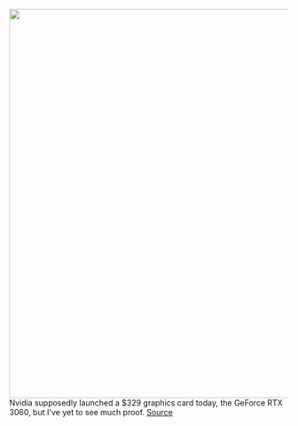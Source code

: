 <img src='https://cdn.vox-cdn.com/thumbor/2hj0c0dHFfOA6nJN3sN8ZRDvbTQ=/0x0:2050x1367/1200x800/filters:focal(735x412:1063x740)/cdn.vox-cdn.com/uploads/chorus_image/image/68875374/shollister_200224_4441_0002.0.jpg' width='700px' /><br/>
Nvidia supposedly launched a $329 graphics card today, the GeForce RTX 3060, but I've yet to see much proof.
<a href='https://www.theverge.com/2021/2/25/22301391/nvidia-rtx-3060-launch-supply-demand-newegg-shuffle'> Source <a/>